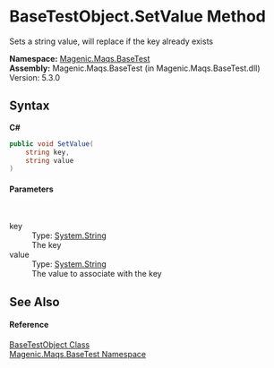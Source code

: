 # BaseTestObject.SetValue Method 
 

Sets a string value, will replace if the key already exists

**Namespace:**&nbsp;<a href="#/MAQS_5/BaseTest_AUTOGENERATED/Magenic-Maqs-BaseTest_Namespace">Magenic.Maqs.BaseTest</a><br />**Assembly:**&nbsp;Magenic.Maqs.BaseTest (in Magenic.Maqs.BaseTest.dll) Version: 5.3.0

## Syntax

**C#**<br />
``` C#
public void SetValue(
	string key,
	string value
)
```


#### Parameters
&nbsp;<dl><dt>key</dt><dd>Type: <a href="http://msdn2.microsoft.com/en-us/library/s1wwdcbf" target="_blank">System.String</a><br />The key</dd><dt>value</dt><dd>Type: <a href="http://msdn2.microsoft.com/en-us/library/s1wwdcbf" target="_blank">System.String</a><br />The value to associate with the key</dd></dl>

## See Also


#### Reference
<a href="#/MAQS_5/BaseTest_AUTOGENERATED/BaseTestObject_Class">BaseTestObject Class</a><br /><a href="#/MAQS_5/BaseTest_AUTOGENERATED/Magenic-Maqs-BaseTest_Namespace">Magenic.Maqs.BaseTest Namespace</a><br />